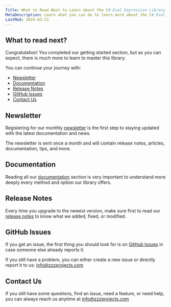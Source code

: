 ```yaml
---
Title: What to Read Next to Learn about the C# Eval Expression Library
MetaDescription: Learn what you can do to learn more about the C# Eval Expression library by subscribing to the newsletter, reading the docs, or by simply contacting us.
LastMod: 2024-03-22
---
```


## What to read next?

Congratulation! You completed our getting started section, but as you can expect, there is much more to learn to master this library.

You can continue your journey with:

- [Newsletter](#newsletter)
- [Documentation](#documentation)
- [Release Notes](#release-notes)
- [GitHub Issues](#github-issues)
- [Contact Us](#contact-us)

## Newsletter

Registering for our monthly [newsletter](https://mailchi.mp/zzzprojects/eval_expression_newsletter) is the first step to staying updated with the latest documentation and news.

The newsletter is sent once a month and will contain release notes, articles, documentation, tips, and more.

## Documentation

Reading all our [documentation](/eval-execute) section is very important to understand more deeply every method and option our library offers.

## Release Notes

Every time you upgrade to the newest version, make sure first to read our [release notes](https://github.com/zzzprojects/Eval-Expression.NET/releases) to know what we added, fixed, or modified.

## GitHub Issues

If you get an issue, the first thing you should look for is on [GitHub Issues](https://github.com/zzzprojects/Eval-Expression.NET/issues) in case someone else already reports it.

If you still have a problem, you can either create a new issue or directly report it to us: info@zzzprojects.com

## Contact Us

If you still have some questions, find an issue, need a feature, or need help, you can always reach us anytime at info@zzzprojects.com



